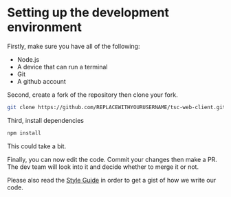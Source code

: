 # Setting up the development environment

Firstly, make sure you have all of the following:

- Node.js
- A device that can run a terminal
- Git
- A github account

Second, create a fork of the repository then clone your fork.

```bash
git clone https://github.com/REPLACEWITHYOURUSERNAME/tsc-web-client.git
```

Third, install dependencies

```bash
npm install
```

This could take a bit.

Finally, you can now edit the code. Commit your changes then make a PR. The dev team will look into it and decide whether to merge it or not.

Please also read the [Style Guide](STYLE_GUIDE.md) in order to get a gist of how we write our code.
